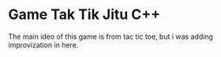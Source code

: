Game Tak Tik Jitu C++
===================

The main ideo of this game is from tac tic toe, but i was adding improvization in here.
